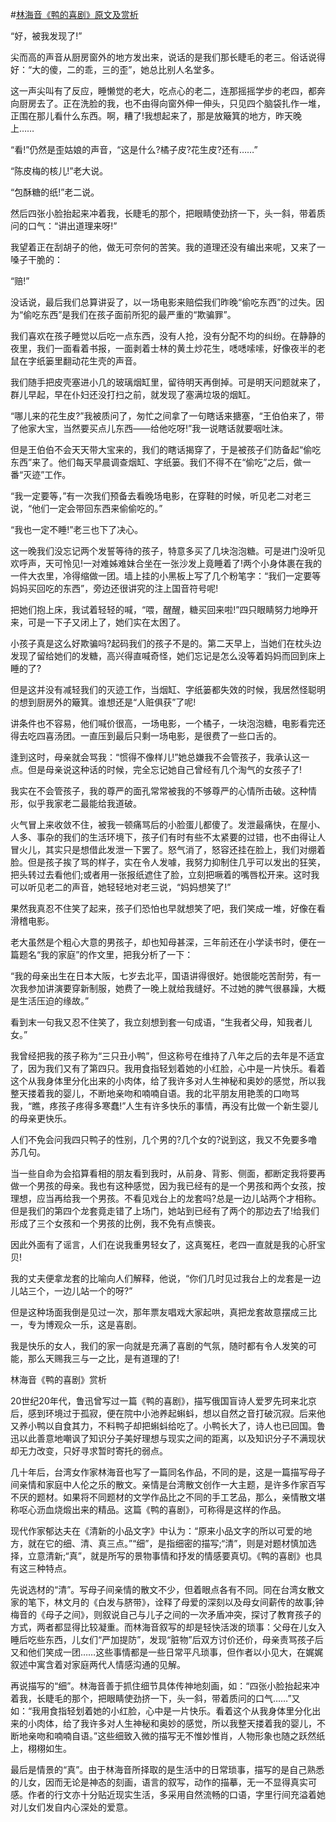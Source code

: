 #[林海音《鸭的喜剧》原文及赏析](https://www.vrrw.net/wx/8774.html)

“好，被我发现了!”

尖而高的声音从厨房窗外的地方发出来，说话的是我们那长睫毛的老三。俗话说得好：“大的傻，二的乖，三的歪”，她总比别人名堂多。

这一声尖叫有了反应，睡懒觉的老大，吃点心的老二，连那摇摇学步的老四，都奔向厨房去了。正在洗脸的我，也不由得向窗外伸一伸头，只见四个脑袋扎作一堆，正围在那儿看什么东西。啊，糟了!我想起来了，那是放簸箕的地方，昨天晚上……

“看!”仍然是歪姑娘的声音，“这是什么?橘子皮?花生皮?还有……”

“陈皮梅的核儿!”老大说。

“包酥糖的纸!”老二说。

然后四张小脸抬起来冲着我，长睫毛的那个，把眼睛使劲挤一下，头一斜，带着质问的口气：“讲出道理来呀!”



我望着正在刮胡子的他，做无可奈何的苦笑。我的道理还没有编出来呢，又来了一嗓子干脆的：

“赔!”

没话说，最后我们总算讲妥了，以一场电影来赔偿我们昨晚“偷吃东西”的过失。因为“偷吃东西”是我们在孩子面前所犯的最严重的“欺骗罪”。

我们喜欢在孩子睡觉以后吃一点东西，没有人抢，没有分配不均的纠纷。在静静的夜里，我们一面看着书报，一面剥着士林的黄土炒花生，㗭㗭嗦嗦，好像夜半的老鼠在字纸篓里翻动花生壳的声音。

我们随手把皮壳塞进小几的玻璃烟缸里，留待明天再倒掉。可是明天问题就来了，群儿早起，早在仆妇还没打扫之前，就发现了塞满垃圾的烟缸。

“哪儿来的花生皮?”我被质问了，匆忙之间拿了一句瞎话来搪塞，“王伯伯来了，带了他家大宝，当然要买点儿东西——给他吃呀!”我一说瞎话就要咽吐沫。

但是王伯伯不会天天带大宝来的，我们的瞎话揭穿了，于是被孩子们防备起“偷吃东西”来了。他们每天早晨调查烟缸、字纸篓。我们不得不在“偷吃”之后，做一番“灭迹”工作。

“我一定要等，”有一次我们预备去看晚场电影，在穿鞋的时候，听见老二对老三说，“他们一定会带回东西来偷偷吃的。”

“我也一定不睡!”老三也下了决心。

这一晚我们没忘记两个发誓等待的孩子，特意多买了几块泡泡糖。可是进门没听见欢呼声，天可怜见!一对难姊难妹合坐在一张沙发上竟睡着了!两个小身体裹在我的一件大衣里，冷得缩做一团。墙上挂的小黑板上写了几个粉笔字：“我们一定要等妈妈买回吃的东西”，旁边还很讲究的注上国音符号呢!

把她们抱上床，我试着轻轻的喊，“喂，醒醒，糖买回来啦!”四只眼睛努力地睁开来，可是一下子又闭上了，她们实在太困了。

小孩子真是这么好欺骗吗?起码我们的孩子不是的。第二天早上，当她们在枕头边发现了留给她们的发糖，高兴得直喊奇怪，她们忘记是怎么没等着妈妈而回到床上睡的了?

但是这并没有减轻我们的灭迹工作，当烟缸、字纸篓都失效的时候，我居然怪聪明的想到厨房外的簸箕。谁想还是“人赃俱获”了呢!

讲条件也不容易，他们喊价很高，一场电影，一个橘子，一块泡泡糖，电影看完还得去吃四喜汤团。一直压到最后只剩一场电影，是很费了一些口舌的。

逢到这时，母亲就会骂我：“惯得不像样儿!”她总嫌我不会管孩子，我承认这一点。但是母亲说这种话的时候，完全忘记她自己曾经有几个淘气的女孩子了!

我实在不会管孩子，我的尊严的面孔常常被我的不够尊严的心情所击破。这种情形，似乎我家老二最能给我道破。

火气冒上来收敛不住，被我一顿痛骂后的小脸蛋儿都傻了。发泄最痛快，在屋小、人多、事杂的我们的生活环境下，孩子们有时有些不太紧要的过错，也不由得让人冒火儿，其实只是想借此发泄一下罢了。怒气消了，怒容还挂在脸上，我们对绷着脸。但是孩子挨了骂的样子，实在令人发噱，我努力抑制住几乎可以发出的狂笑，把头转过去看他们;或者用一张报纸遮住了脸，立刻把噘着的嘴唇松开来。这时我可以听见老二的声音，她轻轻地对老三说，“妈妈想笑了!”

果然我真忍不住笑了起来，孩子们恐怕也早就想笑了吧，我们笑成一堆，好像在看滑稽电影。

老大虽然是个粗心大意的男孩子，却也知母甚深，三年前还在小学读书时，便在一篇题名“我的家庭”的作文里，把我分析了一下：

“我的母亲出生在日本大阪，七岁去北平，国语讲得很好。她很能吃苦耐劳，有一次我参加讲演要穿新制服，她费了一晚上就给我缝好。不过她的脾气很暴躁，大概是生活压迫的缘故。”

看到末一句我又忍不住笑了，我立刻想到套一句成语，“生我者父母，知我者儿女。”

我曾经把我的孩子称为“三只丑小鸭”，但这称号在维持了八年之后的去年是不适宜了，因为我们又有了第四只。我用食指轻划着她的小红脸，心中是一片快乐。看着这个从我身体里分化出来的小肉体，给了我许多对人生神秘和奥妙的感觉，所以我整天搂着我的婴儿，不断地亲吻和喃喃自语。我的北平朋友用艳羡的口吻骂我，“瞧，疼孩子疼得多寒蠢!”人生有许多快乐的事情，再没有比做一个新生婴儿的母亲更快乐。

人们不免会问我四只鸭子的性别，几个男的?几个女的?说到这，我又不免要多噜苏几句。

当一些自命为会掐算看相的朋友看到我时，从前身、背影、侧面，都断定我将要再做一个男孩的母亲。我也有这种感觉，因为我已经有的是一个男孩和两个女孩，按理想，应当再给我一个男孩。不看见戏台上的龙套吗?总是一边儿站两个才相称。但是我们的第四个龙套竟走错了上场门，她站到已经有了两个的那边去了!给我们形成了三个女孩和一个男孩的比例，我不免有点懊丧。

因此外面有了谣言，人们在说我重男轻女了，这真冤枉，老四一直就是我的心肝宝贝!

我的丈夫便拿龙套的比喻向人们解释，他说，“你们几时见过我台上的龙套是一边儿站三个，一边儿站一个的呀?”

但是这种场面我倒是见过一次，那年票友唱戏大家起哄，真把龙套故意摆成三比一，专为博观众一乐，这是喜剧。

我是快乐的女人，我们的家一向就是充满了喜剧的气氛，随时都有令人发笑的可能，那么天赐我三与一之比，是有道理的了!

林海音《鸭的喜剧》赏析

20世纪20年代，鲁迅曾写过一篇《鸭的喜剧》，描写俄国盲诗人爱罗先珂来北京后，感到环境过于孤寂，便在院中小池养起蝌蚪，想以自然之音打破沉寂。后来他又养小鸭以自食其力，不料鸭子却把蝌蚪给吃了。小鸭长大了，诗人也已回国。鲁迅以此善意地嘲讽了知识分子美好理想与现实之间的距离，以及知识分子不满现状却无力改变，只好寻求暂时寄托的弱点。

几十年后，台湾女作家林海音也写了一篇同名作品，不同的是，这是一篇描写母子间亲情和家庭中人伦之乐的散文。亲情是台湾散文创作一大主题，是许多作家百写不厌的题材。如果将不同题材的文学作品比之不同的手工艺品，那么，亲情散文堪称呕心沥血烧煅出来的精品。这篇《鸭的喜剧》，可称得是这样的作品。

现代作家郁达夫在《清新的小品文字》中认为：“原来小品文字的所以可爱的地方，就在它的细、清、真三点。”“细”，是指细密的描写;“清”，则是对题材慎加选择，立意清新;“真”，就是所写的景物事情和抒发的情感要真切。《鸭的喜剧》也具有这三种特点。

先说选材的“清”。写母子间亲情的散文不少，但着眼点各有不同。同在台湾女散文家的笔下，林文月的《白发与脐带》，诠释了母爱的深刻以及母女间薪传的故事;钟梅音的《母子之间》，则叙说自己与儿子之间的一次矛盾冲突，探讨了教育孩子的方式，两者都显得比较凝重。而林海音叙写的却是轻快活泼的琐事：父母在儿女入睡后吃些东西，儿女们“严加提防”，发现“脏物”后双方讨价还价，母亲责骂孩子后又和他们笑成一团……这些事情都是一些日常平凡琐事，但作者以小见大，在娓娓叙述中寓含着对家庭两代人情感沟通的见解。

再说描写的“细”。林海音善于抓住细节具体传神地刻画，如：“四张小脸抬起来冲着我，长睫毛的那个，把眼睛使劲挤一下，头一斜，带着质问的口气……”又如：“我用食指轻划着她的小红脸，心中是一片快乐。看着这个从我身体里分化出来的小肉体，给了我许多对人生神秘和奥妙的感觉，所以我整天搂着我的婴儿，不断地亲吻和喃喃自语。”这些细致入微的描写无不惟妙惟肖，人物形象也随之跃然纸上，栩栩如生。

最后是情景的“真”。由于林海音所择取的是生活中的日常琐事，描写的是自己熟悉的儿女，因而无论是神态的刻画，语言的叙写，动作的描摹，无一不显得真实可感。作者的行文亦十分贴近现实生活，多采用自然流畅的口语，字里行间充溢着她对儿女们发自内心深处的爱意。

